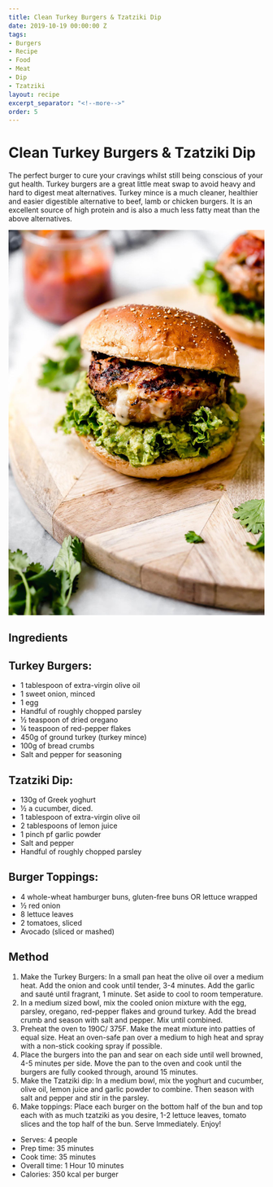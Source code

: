 ```yaml
---
title: Clean Turkey Burgers & Tzatziki Dip
date: 2019-10-19 00:00:00 Z
tags:
- Burgers
- Recipe
- Food
- Meat
- Dip
- Tzatziki
layout: recipe
excerpt_separator: "<!--more-->"
order: 5
---
```


# Clean Turkey Burgers & Tzatziki Dip

The perfect burger to cure your cravings whilst still being conscious of your gut health. Turkey burgers are a great little meat swap to avoid heavy and hard to digest meat alternatives. Turkey mince is a much cleaner, healthier and easier digestible alternative to beef, lamb or chicken burgers. It is an excellent source of high protein and is also a much less fatty meat than the above alternatives.

<!--more-->

[![Turkey Burgers with Mashed Avo & Tzatziki Dip](/_uploads/turkeyburgers.jpg)](/_uploads/turkeyburgers.jpg)

## Ingredients

## Turkey Burgers:
- 1 tablespoon of extra-virgin olive oil
- 1 sweet onion, minced
- 1 egg
- Handful of roughly chopped parsley
- ½ teaspoon of dried oregano
- ¼ teaspoon of red-pepper flakes
- 450g of ground turkey (turkey mince)
- 100g of bread crumbs
- Salt and pepper for seasoning

## Tzatziki Dip:
- 130g of Greek yoghurt
- ½ a cucumber, diced.
- 1 tablespoon of extra-virgin olive oil
- 2 tablespoons of lemon juice
- 1 pinch pf garlic powder
- Salt and pepper
- Handful of roughly chopped parsley

## Burger Toppings:
- 4 whole-wheat hamburger buns, gluten-free buns OR lettuce wrapped
- ½ red onion
- 8 lettuce leaves
- 2 tomatoes, sliced
- Avocado (sliced or mashed)



## Method

1.	Make the Turkey Burgers: In a small pan heat the olive oil over a medium heat. Add the onion and cook until tender, 3-4 minutes. Add the garlic and sauté until fragrant, 1 minute. Set aside to cool to room temperature.  
2.	In a medium sized bowl, mix the cooled onion mixture with the egg, parsley, oregano, red-pepper flakes and ground turkey. Add the bread crumb and season with salt and pepper. Mix until combined.
3.	Preheat the oven to 190C/ 375F. Make the meat mixture into patties of equal size. Heat an oven-safe pan over a medium to high heat and spray with a non-stick cooking spray if possible.
4.	Place the burgers into the pan and sear on each side until well browned, 4-5 minutes per side. Move the pan to the oven and cook until the burgers are fully cooked through, around 15 minutes.
5.	Make the Tzatziki dip: In a medium bowl, mix the yoghurt and cucumber, olive oil, lemon juice and garlic powder to combine. Then season with salt and pepper and stir in the parsley.
6.	Make toppings: Place each burger on the bottom half of the bun and top each with as much tzatziki as you desire, 1-2 lettuce leaves, tomato slices and the top half of the bun. Serve Immediately. Enjoy!

- Serves: 4 people
- Prep time: 35 minutes
- Cook time: 35 minutes
- Overall time: 1 Hour 10 minutes
- Calories: 350 kcal per burger
